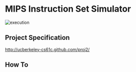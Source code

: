 MIPS Instruction Set Simulator
==============================

![execution]()

Project Specification
---

http://ucberkeley-cs61c.github.com/proj2/

How To
---
